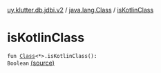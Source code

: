 [uy.klutter.db.jdbi.v2](../index.md) / [java.lang.Class](index.md) / [isKotlinClass](.)


# isKotlinClass
<code>fun [Class](http://docs.oracle.com/javase/6/docs/api/java/lang/Class.html)<*>.isKotlinClass(): Boolean</code> [(source)](https://github.com/kohesive/klutter/blob/master/db-jdbi-v2-jdk6/src/main/kotlin/uy/klutter/db/jdbi/v2/Extensions.kt#L11)<br/>

